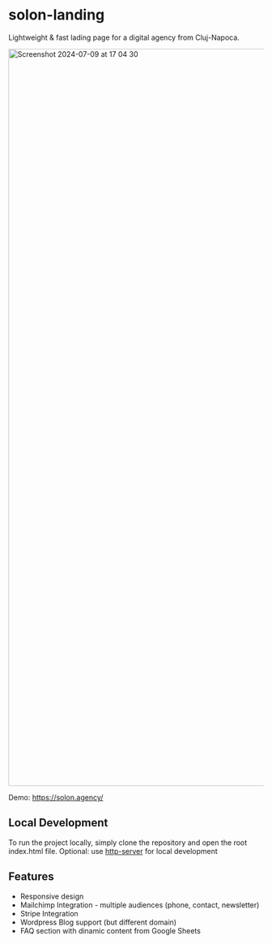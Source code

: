 # solon-landing
Lightweight &amp; fast lading page for a digital agency from Cluj-Napoca.

<img width="1453" alt="Screenshot 2024-07-09 at 17 04 30" src="https://github.com/georgebrata/solon-landing/assets/15268479/33366e4a-c0bf-4a60-add6-5043ee7bec76">

Demo: https://solon.agency/

## Local Development
To run the project locally, simply clone the repository and open the root index.html file.
Optional: use [http-server]([url](https://github.com/http-party/http-server)) for local development


## Features
- Responsive design
- Mailchimp Integration - multiple audiences (phone, contact, newsletter)
- Stripe Integration
- Wordpress Blog support (but different domain)
- FAQ section with dinamic content from Google Sheets


